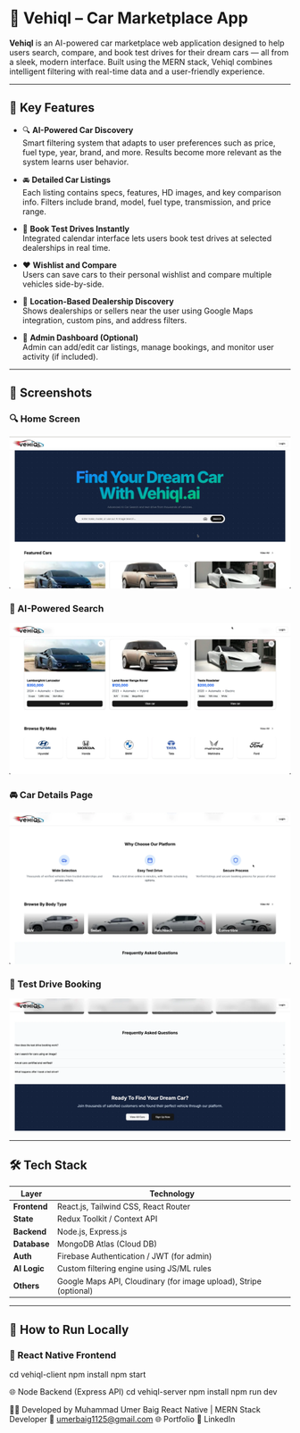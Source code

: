 # 🚗 Vehiql – Car Marketplace App

**Vehiql** is an AI-powered car marketplace web application designed to help users search, compare, and book test drives for their dream cars — all from a sleek, modern interface. Built using the MERN stack, Vehiql combines intelligent filtering with real-time data and a user-friendly experience.

---

## 🧠 Key Features

- 🔍 **AI-Powered Car Discovery**  
  Smart filtering system that adapts to user preferences such as price, fuel type, year, brand, and more. Results become more relevant as the system learns user behavior.

- 🚘 **Detailed Car Listings**  
  Each listing contains specs, features, HD images, and key comparison info. Filters include brand, model, fuel type, transmission, and price range.

- 📅 **Book Test Drives Instantly**  
  Integrated calendar interface lets users book test drives at selected dealerships in real time.

- ❤️ **Wishlist and Compare**  
  Users can save cars to their personal wishlist and compare multiple vehicles side-by-side.

- 📍 **Location-Based Dealership Discovery**  
  Shows dealerships or sellers near the user using Google Maps integration, custom pins, and address filters.

- 🧾 **Admin Dashboard (Optional)**  
  Admin can add/edit car listings, manage bookings, and monitor user activity (if included).

---

## 📸 Screenshots

### 🔍 Home Screen  
![Home Screen](./public/Home-Screen.webp)

### 🧠 AI-Powered Search  
![AI Search](./public/Details.webp)

### 🚘 Car Details Page  
![Car Details](./public/platform.webp)

### 📅 Test Drive Booking  
![Book Test Drive](./public/FAQ.webp)

---

## 🛠 Tech Stack

| Layer        | Technology                                   |
|--------------|-----------------------------------------------|
| **Frontend** | React.js, Tailwind CSS, React Router          |
| **State**    | Redux Toolkit / Context API                   |
| **Backend**  | Node.js, Express.js                           |
| **Database** | MongoDB Atlas (Cloud DB)                      |
| **Auth**     | Firebase Authentication / JWT (for admin)     |
| **AI Logic** | Custom filtering engine using JS/ML rules     |
| **Others**   | Google Maps API, Cloudinary (for image upload), Stripe (optional) |

---

## 🚀 How to Run Locally

### 📱 React Native Frontend

cd vehiql-client
npm install
npm start

🌐 Node Backend (Express API)
cd vehiql-server
npm install
npm run dev

👨‍💻 Developed by
Muhammad Umer Baig
React Native | MERN Stack Developer
📧 umerbaig1125@gmail.com
🌐 Portfolio
💼 LinkedIn
